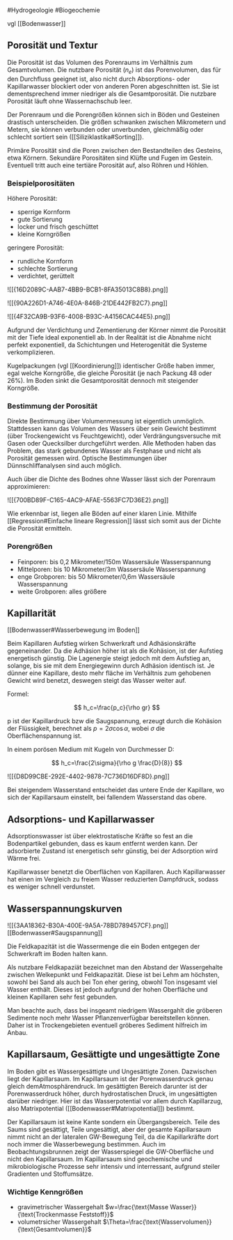 #Hydrogeologie #Biogeochemie 

vgl [[Bodenwasser]]

## Porosität und Textur

Die Porosität ist das Volumen des Porenraums im Verhältnis zum Gesamtvolumen. Die nutzbare Porosität ($n_e$) ist das Porenvolumen, das für den Durchfluss geeignet ist, also nicht durch Absorptions- oder Kapillarwasser blockiert oder von anderen Poren abgeschnitten ist. Sie ist dementsprechend immer niedriger als die Gesamtporosität. Die nutzbare Porosität läuft ohne Wassernachschub leer.

Der Porenraum und die Porengrößen können sich in Böden und Gesteinen drastisch unterscheiden. Die größen schwanken zwischen Mikrometern und Metern, sie können verbunden oder unverbunden, gleichmäßig oder schlecht sortiert sein ([[Siliziklastika#Sorting]]).

Primäre Porosität sind die Poren zwischen den Bestandteilen des Gesteins, etwa Körnern. Sekundäre Porositäten sind Klüfte und Fugen im Gestein. Eventuell tritt auch eine tertiäre Porosität auf, also Röhren und Höhlen.

### Beispielporositäten

Höhere Porosität:
- sperrige Kornform
- gute Sortierung
- locker und frisch geschüttet
- kleine Korngrößen

geringere Porosität:
- rundliche Kornform
- schlechte Sortierung
- verdichtet, gerüttelt

![[{16D2089C-AAB7-4BB9-BCB1-8FA35013C8B8}.png]]

![[{90A226D1-A746-4E0A-846B-21DE442FB2C7}.png]]

![[{4F32CA9B-93F6-4008-B93C-A4156CAC44E5}.png]]

Aufgrund der Verdichtung und Zementierung der Körner nimmt die Porosität mit der Tiefe ideal exponentiell ab. In der Realität ist die Abnahme nicht perfekt exponentiell, da Schichtungen und Heterogenität die Systeme verkomplizieren.

Kugelpackungen (vgl [[Koordinierung]]) identischer Größe haben immer, egal welche Korngröße, die gleiche Porosität (je nach Packung 48 oder 26%). Im Boden sinkt die Gesamtporosität dennoch mit steigender Korngröße.

### Bestimmung der Porosität

Direkte Bestimmung über Volumenmessung ist eigentlich unmöglich. Stattdessen kann das Volumen des Wassers über sein Gewicht bestimmt (über Trockengewicht vs Feuchtgewicht), oder Verdrängungsversuche mit Gasen oder Quecksilber durchgeführt werden. Alle Methoden haben das Problem, das stark gebundenes Wasser als Festphase und nicht als Porosität gemessen wird. Optische Bestimmungen über Dünnschliffanalysen sind auch möglich.

Auch über die Dichte des Bodnes ohne Wasser lässt sich der Porenraum approximieren:

![[{700BD89F-C165-4AC9-AFAE-5563FC7D36E2}.png]]

Wie erkennbar ist, liegen alle Böden auf einer klaren Linie. Mithilfe [[Regression#Einfache lineare Regression]] lässt sich somit aus der Dichte die Porosität ermitteln.

### Porengrößen

- Feinporen: bis 0,2 Mikrometer/150m Wassersäule Wasserspannung
- Mittelporen: bis 10 Mikrometer/3m Wassersäule Wasserspannung
- enge Grobporen: bis 50 Mikrometer/0,6m Wassersäule Wasserspannung
- weite Grobporen: alles größere

## Kapillarität

[[Bodenwasser#Wasserbewegung im Boden]]

Beim Kapillaren Aufstieg wirken Schwerkraft und Adhäsionskräfte gegeneinander. Da die Adhäsion höher ist als die Kohäsion, ist der Aufstieg energetisch günstig. Die Lagenergie steigt jedoch mit dem Aufstieg an, solange, bis sie mit dem Energiegewinn durch Adhäsion identisch ist. Je dünner eine Kapillare, desto mehr fläche im Verhältnis zum gehobenen Gewicht wird benetzt, deswegen steigt das Wasser weiter auf.

Formel:

$$
h_c=\frac{p_c}{\rho gr}
$$

p ist der Kapillardruck bzw die Saugspannung, erzeugt durch die Kohäsion der Flüssigkeit, berechnet als $p=2\sigma \cos \alpha$, wobei $\sigma$ die Oberflächenspannung ist.

In einem porösen Medium mit Kugeln von Durchmesser D:

$$
h_c=\frac{2\sigma}{\rho g \frac{D}{8}}
$$

![[{D8D99CBE-292E-4402-9878-7C736D16DF8D}.png]]

Bei steigendem Wasserstand entscheidet das untere Ende der Kapillare, wo sich der Kapillarsaum einstellt, bei fallendem Wasserstand das obere.

## Adsorptions- und Kapillarwasser

Adsorptionswasser ist über elektrostatische Kräfte so fest an die Bodenpartikel gebunden, dass es kaum entfernt werden kann. Der adsorbierte Zustand ist energetisch sehr günstig, bei der Adsorption wird Wärme frei.

Kapillarwasser benetzt die Oberflächen von Kapillaren. Auch Kapillarwasser hat einen im Vergleich zu freiem Wasser reduzierten Dampfdruck, sodass es weniger schnell verdunstet.

## Wasserspannungskurven

![[{3AA18362-B30A-400E-9A5A-78BD789457CF}.png]]
[[Bodenwasser#Saugspannung]]

Die Feldkapazität ist die Wassermenge die ein Boden entgegen der Schwerkraft im Boden halten kann.

Als nutzbare Feldkapaziät bezeichnet man den Abstand der Wassergehalte zwischen Welkepunkt und Feldkapazität. Diese ist bei Lehm am höchsten, sowohl bei Sand als auch bei Ton eher gering, obwohl Ton insgesamt viel Wasser enthält. Dieses ist jedoch aufgrund der hohen Oberfläche und kleinen Kapillaren sehr fest gebunden.

Man beachte auch, dass bei insgeamt niedrigem Wassergahlt die gröberen Sedimente noch mehr Wasser Pflanzenverfügbar bereitstellen können. Daher ist in Trockengebieten eventuell gröberes Sediment hilfreich im Anbau.

## Kapillarsaum, Gesättigte und ungesättigte Zone

Im Boden gibt es Wassergesättigte und Ungesättigte Zonen. Dazwischen liegt der Kapillarsaum.
Im Kapillarsaum ist der Porenwasserdruck genau gleich demAtmosphärendruck. Im gesättigten Bereich darunter ist der Porenwasserdruck höher, durch hydrostatischen Druck, im ungesättigten darüber niedriger. Hier ist das Wasserpotential vor allem durch Kapillarzug, also Matrixpotential ([[Bodenwasser#Matrixpotential]]) bestimmt. 

Der Kapillarsaum ist keine Kante sondern ein Übergangsbereich. Teile des Saums sind gesättigt, Teile ungesättigt, aber der gesamte Kapillarsaum nimmt nicht an der lateralen GW-Bewegung Teil, da die Kapillarkräfte dort noch immer die Wasserbewegung bestimmen. Auch im Beobachtungsbrunnen zeigt der Wasserspiegel die GW-Oberfläche und nicht den Kapillarsaum. Im Kapillarsaum sind geochemische und mikrobiologische Prozesse sehr intensiv und interressant, aufgrund steiler Gradienten und Stoffumsätze.

### Wichtige Kenngrößen

- gravimetrischer Wassergehalt $w=\frac{\text{Masse Wasser}}{\text{Trockenmasse Feststoff}}$
- volumetrsicher Wassergehalt $\Theta=\frac{\text{Wasservolumen}}{\text{Gesamtvolumen}}$

